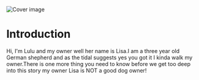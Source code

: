 ![Cover image](img/Lulu.png)

# Introduction

Hi, I'm Lulu and my owner well her name is Lisa.I am a three year old German shepherd and as the tidal suggests yes you got it I kinda walk my owner.There is one more thing you need to know before we get too deep into this story my owner Lisa is NOT a good dog owner!

